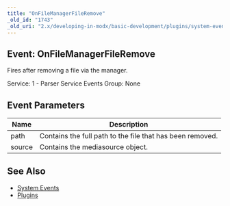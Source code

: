 ```yaml
---
title: "OnFileManagerFileRemove"
_old_id: "1743"
_old_uri: "2.x/developing-in-modx/basic-development/plugins/system-events/onfilemanagerfileremove"
---
```


## Event: OnFileManagerFileRemove

 Fires after removing a file via the manager.

 Service: 1 - Parser Service Events
 Group: None

## Event Parameters

 | Name   | Description                                               |
 | ------ | --------------------------------------------------------- |
 | path   | Contains the full path to the file that has been removed. |
 | source | Contains the mediasource object.                          |

## See Also

- [System Events](extending-modx/plugins/system-events)
- [Plugins](extending-modx/plugins)
